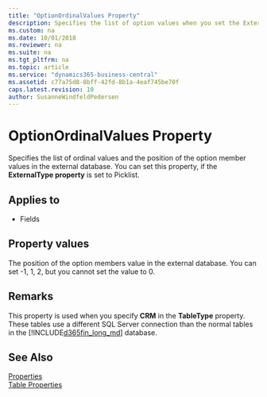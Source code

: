 ```yaml
---
title: "OptionOrdinalValues Property"
description: Specifies the list of option values when you set the ExternalType property for synchronizing the database with external tables.
ms.custom: na
ms.date: 10/01/2018
ms.reviewer: na
ms.suite: na
ms.tgt_pltfrm: na
ms.topic: article
ms.service: "dynamics365-business-central"
ms.assetid: c77a75d8-8bff-42fd-8b1a-4eaf745be70f
caps.latest.revision: 10
author: SusanneWindfeldPedersen
---
```


 

# OptionOrdinalValues Property
Specifies the list of ordinal values and the position of the option member values in the external database. You can set this property, if the **ExternalType property** is set to Picklist. 

## Applies to  

-   Fields 

## Property values
The position of the option members value in the external database. You can set -1, 1, 2, but you cannot set the value to 0. 

## Remarks  
This property is used when you specify **CRM** in the **TableType** property. These tables use a different SQL Server connection than the normal tables in the [!INCLUDE[d365fin_long_md](../includes/d365fin_long_md.md)] database.  

## See Also  
[Properties](devenv-properties.md)  
[Table Properties](devenv-table-properties.md)  

